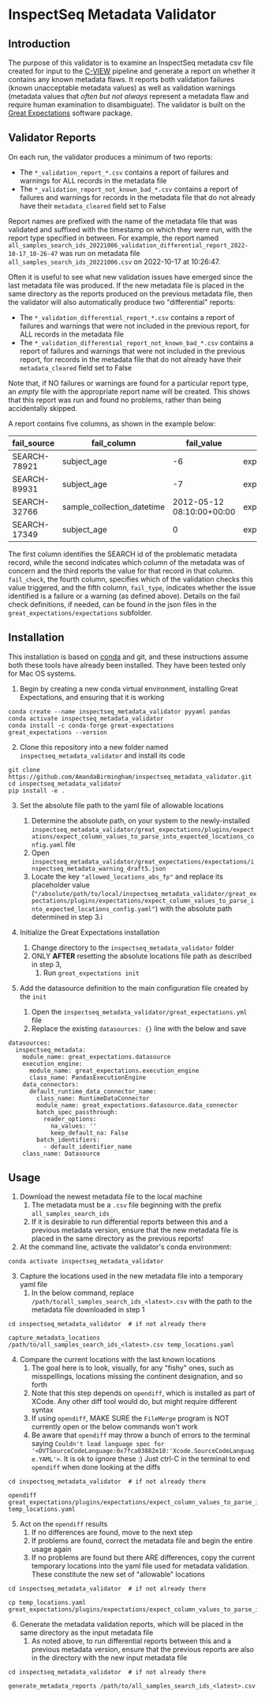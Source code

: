 # InspectSeq Metadata Validator

## Introduction

The purpose of this validator is to examine an InspectSeq metadata csv
file created for input to the [C-VIEW](https://github.com/ucsd-ccbb/C-VIEW) pipeline 
and generate a report on whether it contains any known metadata flaws. It reports both validation failures (known unacceptable metadata values) as well
as validation warnings (metadata values that *often but not always* represent a
metadata flaw and require human examination to disambiguate). The validator is
built on the [Great Expectations](https://greatexpectations.io/) software package.

## Validator Reports

On each run, the validator produces a minimum of two reports:
   * The `*_validation_report_*.csv` contains a report of failures and warnings for ALL records in the metadata file  
   * The `*_validation_report_not_known_bad_*.csv` contains a report of failures and warnings for records in the metadata file that do not already have their `metadata_cleared` field set to False

Report names are prefixed with the name of the metadata file that was validated 
and suffixed with the timestamp on which they were run, with the report type 
specified in between.  For example, the report named 
`all_samples_search_ids_20221006_validation_differential_report_2022-10-17_10-26-47` 
was run on metadata file `all_samples_search_ids_20221006.csv` on 2022-10-17 at 10:26:47.

Often it is useful to see what new validation issues have emerged since the last 
metadata file was produced.  If the new metadata file is placed in the same directory
as the reports produced on the previous metadata file, then the validator will also 
automatically produce two "differential" reports:
   * The `*_validation_differential_report_*.csv` contains a report of failures and warnings that were not included in the previous report, for ALL records in the metadata file  
   * The `*_validation_differential_report_not_known_bad_*.csv` contains a report of failures and warnings that were not included in the previous report, for records in the metadata file that do not already have their `metadata_cleared` field set to False

Note that, if NO failures or warnings are found for a particular report type, 
an *empty* file with the appropriate report name will be created.  This shows that
this report was run and found no problems, rather than being accidentally skipped.

A report contains five columns, as shown in the example below:

| fail_source  | fail_column | fail_value | fail_check                         | fail_type |
|--------------|-------------|------------|------------------------------------|-----------|
| SEARCH-78921 | subject_age | -6         | expect_column_values_to_be_between | failure   |
| SEARCH-89931 | subject_age | -7         | expect_column_values_to_be_between | failure   |
| SEARCH-32766 | sample_collection_datetime | 2012-05-12 08:10:00+00:00        | expect_column_values_gte_date | warning   |
| SEARCH-17349 | subject_age | 0          | expect_column_values_to_be_between | warning   |

The first column identifies the SEARCH id of the problematic metadata record, while the
second indicates which column of the metadata was of concern and the third reports
the value for that record in that column.  `fail_check`, the fourth column, 
specifies which of the validation checks this value triggered, and the fifth column, `fail_type`,
indicates whether the issue identified is a failure or a warning (as defined above). Details on the fail check definitions, if needed, can be found in the json files 
in the `great_expectations/expectations` subfolder.

## Installation

This installation is based on [conda](https://docs.conda.io/en/latest/) and git, 
and these instructions assume both these tools have already been installed. They have been tested only for Mac OS systems.

1. Begin by creating a new conda virtual environment, installing Great Expectations, and ensuring that it is working

```
conda create --name inspectseq_metadata_validator pyyaml pandas
conda activate inspectseq_metadata_validator
conda install -c conda-forge great-expectations
great_expectations --version
```

2. Clone this repository into a new folder named `inspectseq_metadata_validator` and install its code

```
git clone https://github.com/AmandaBirmingham/inspectseq_metadata_validator.git
cd inspectseq_metadata_validator
pip install -e .
```

3. Set the absolute file path to the yaml file of allowable locations
   1. Determine the absolute path, on your system to the newly-installed `inspectseq_metadata_validator/great_expectations/plugins/expectations/expect_column_values_to_parse_into_expected_locations_config.yaml` file
   2. Open `inspectseq_metadata_validator/great_expectations/expectations/inspectseq_metadata_warning_draft5.json`
   3. Locate the key `"allowed_locations_abs_fp"` and replace its placeholder value (`"/absolute/path/to/local/inspectseq_metadata_validator/great_expectations/plugins/expectations/expect_column_values_to_parse_into_expected_locations_config.yaml"`) with the absolute path determined in step 3.i

4. Initialize the Great Expectations installation
   1. Change directory to the `inspectseq_metadata_validator` folder
   2. ONLY **AFTER** resetting the absolute locations file path as described in step 3,
      1. Run `great_expectations init`

5. Add the datasource definition to the main configuration file created by the `init`
   1. Open the `inspectseq_metadata_validator/great_expectations.yml` file
   2. Replace the existing `datasources: {}` line with the below and save

```
datasources:
  inspectseq_metadata:
    module_name: great_expectations.datasource
    execution_engine:
      module_name: great_expectations.execution_engine
      class_name: PandasExecutionEngine
    data_connectors:
      default_runtime_data_connector_name:
        class_name: RuntimeDataConnector
        module_name: great_expectations.datasource.data_connector
        batch_spec_passthrough:
          reader_options:
            na_values: ''
            keep_default_na: False
        batch_identifiers:
          - default_identifier_name
    class_name: Datasource
```


## Usage

1. Download the newest metadata file to the local machine
   1. The metadata must be a `.csv` file beginning with the prefix `all_samples_search_ids_`
   2. If it is desirable to run differential reports between this and a previous metadata version, ensure that the new metadata file is placed in the same directory as the previous reports!
2. At the command line, activate the validator's conda environment:

```
conda activate inspectseq_metadata_validator
```

3. Capture the locations used in the new metadata file into a temporary yaml file
   1. In the below command, replace `/path/to/all_samples_search_ids_<latest>.csv` with the path to the metadata file downloaded in step 1
```
cd inspectseq_metadata_validator  # if not already there
```
```
capture_metadata_locations /path/to/all_samples_search_ids_<latest>.csv temp_locations.yaml
```

4. Compare the current locations with the last known locations
   1. The goal here is to look, visually, for any "fishy" ones, such as misspellings, locations missing the continent designation, and so forth
   2. Note that this step depends on `opendiff`, which is installed as part of XCode.  Any other diff tool would do, but might require different syntax 
   3. If using `opendiff`, MAKE SURE the `FileMerge` program is NOT currently open or the below commands won't work
   4. Be aware that `opendiff` may throw a bunch of errors to the terminal saying `Couldn't load language spec for '<DVTSourceCodeLanguage:0x7fca03882e10:'Xcode.SourceCodeLanguage.YAML'>`.  It is ok to ignore these :) Just ctrl-C in the terminal to end `opendiff` when done looking at the diffs

```
cd inspectseq_metadata_validator  # if not already there
```
```
opendiff great_expectations/plugins/expectations/expect_column_values_to_parse_into_expected_locations_config.yaml temp_locations.yaml
```

5. Act on the `opendiff` results
   1. If no differences are found, move to the next step
   2. If problems are found, correct the metadata file and begin the entire usage again
   3. If no problems are found but there ARE differences, copy the current temporary locations into the yaml file used for metadata validation.  These constitute the new set of "allowable" locations 

```
cd inspectseq_metadata_validator  # if not already there 
```
```
cp temp_locations.yaml great_expectations/plugins/expectations/expect_column_values_to_parse_into_expected_locations_config.yaml 
```

6. Generate the metadata validation reports, which will be placed in the same directory as the input metadata file 
   1. As noted above, to run differential reports between this and a previous metadata version, ensure that the previous reports are also in the directory with the new input metadata file

```
cd inspectseq_metadata_validator  # if not already there 
```
```
generate_metadata_reports /path/to/all_samples_search_ids_<latest>.csv
```
